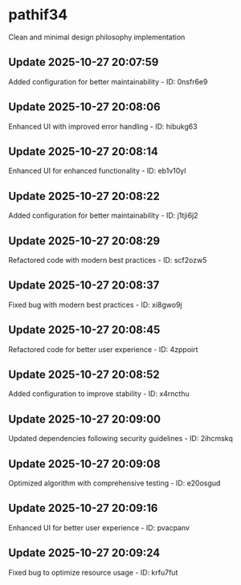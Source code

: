 # pathif34
Clean and minimal design philosophy implementation

## Update 2025-10-27 20:07:59
Added configuration for better maintainability - ID: 0nsfr6e9


## Update 2025-10-27 20:08:06
Enhanced UI with improved error handling - ID: hibukg63


## Update 2025-10-27 20:08:14
Enhanced UI for enhanced functionality - ID: eb1v10yl


## Update 2025-10-27 20:08:22
Added configuration for better maintainability - ID: j1tji6j2


## Update 2025-10-27 20:08:29
Refactored code with modern best practices - ID: scf2ozw5


## Update 2025-10-27 20:08:37
Fixed bug with modern best practices - ID: xi8gwo9j


## Update 2025-10-27 20:08:45
Refactored code for better user experience - ID: 4zppoirt


## Update 2025-10-27 20:08:52
Added configuration to improve stability - ID: x4rncthu


## Update 2025-10-27 20:09:00
Updated dependencies following security guidelines - ID: 2ihcmskq


## Update 2025-10-27 20:09:08
Optimized algorithm with comprehensive testing - ID: e20osgud


## Update 2025-10-27 20:09:16
Enhanced UI for better user experience - ID: pvacpanv


## Update 2025-10-27 20:09:24
Fixed bug to optimize resource usage - ID: krfu7fut

